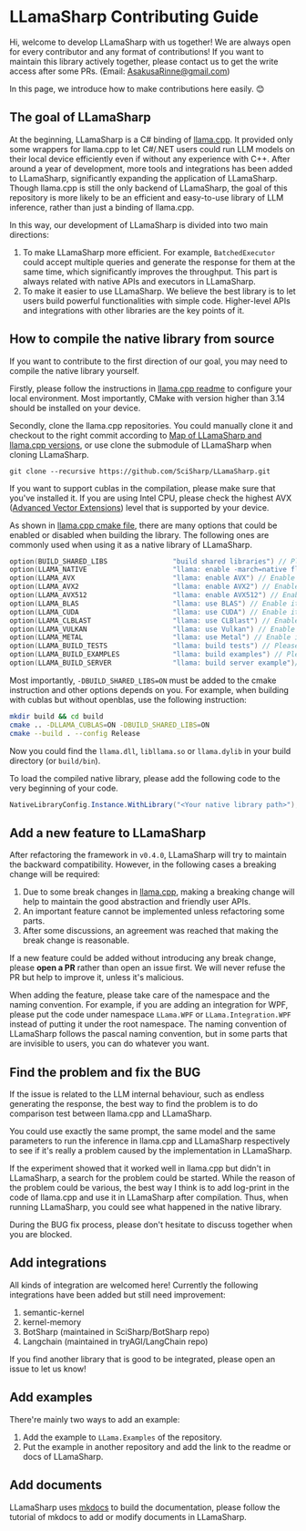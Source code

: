 # LLamaSharp Contributing Guide

Hi, welcome to develop LLamaSharp with us together! We are always open for every contributor and any format of contributions! If you want to maintain this library actively together, please contact us to get the write access after some PRs. (Email: AsakusaRinne@gmail.com)

In this page, we introduce how to make contributions here easily. 😊

## The goal of LLamaSharp

At the beginning, LLamaSharp is a C# binding of [llama.cpp](https://github.com/ggerganov/llama.cpp). It provided only some wrappers for llama.cpp to let C#/.NET users could run LLM models on their local device efficiently even if without any experience with C++. After around a year of development, more tools and integrations has been added to LLamaSharp, significantly expanding the application of LLamaSharp. Though llama.cpp is still the only backend of LLamaSharp, the goal of this repository is more likely to be an efficient and easy-to-use library of LLM inference, rather than just a binding of llama.cpp.

In this way, our development of LLamaSharp is divided into two main directions:

1. To make LLamaSharp more efficient. For example, `BatchedExecutor` could accept multiple queries and generate the response for them at the same time, which significantly improves the throughput. This part is always related with native APIs and executors in LLamaSharp.
2. To make it easier to use LLamaSharp. We believe the best library is to let users build powerful functionalities with simple code. Higher-level APIs and integrations with other libraries are the key points of it.


## How to compile the native library from source

If you want to contribute to the first direction of our goal, you may need to compile the native library yourself.

Firstly, please follow the instructions in [llama.cpp readme](https://github.com/ggerganov/llama.cpp#build) to configure your local environment. Most importantly, CMake with version higher than 3.14 should be installed on your device.

Secondly, clone the llama.cpp repositories. You could manually clone it and checkout to the right commit according to [Map of LLamaSharp and llama.cpp versions](https://github.com/SciSharp/LLamaSharp?tab=readme-ov-file#map-of-llamasharp-and-llama.cpp-versions), or use clone the submodule of LLamaSharp when cloning LLamaSharp.

```shell
git clone --recursive https://github.com/SciSharp/LLamaSharp.git
```

If you want to support cublas in the compilation, please make sure that you've installed it. If you are using Intel CPU, please check the highest AVX ([Advanced Vector Extensions](https://en.wikipedia.org/wiki/Advanced_Vector_Extensions)) level that is supported by your device.

As shown in [llama.cpp cmake file](https://github.com/ggerganov/llama.cpp/blob/master/CMakeLists.txt), there are many options that could be enabled or disabled when building the library. The following ones are commonly used when using it as a native library of LLamaSharp.

```cpp
option(BUILD_SHARED_LIBS                "build shared libraries") // Please always enable it 
option(LLAMA_NATIVE                     "llama: enable -march=native flag") // Could be disabled
option(LLAMA_AVX                        "llama: enable AVX") // Enable it if the highest supported avx level is AVX
option(LLAMA_AVX2                       "llama: enable AVX2") // Enable it if the highest supported avx level is AVX2
option(LLAMA_AVX512                     "llama: enable AVX512") // Enable it if the highest supported avx level is AVX512
option(LLAMA_BLAS                       "llama: use BLAS") // Enable it if you want to use BLAS library to acclerate the computation on CPU
option(LLAMA_CUDA                       "llama: use CUDA") // Enable it if you have CUDA device
option(LLAMA_CLBLAST                    "llama: use CLBlast") // Enable it if you have a device with CLBLast or OpenCL support, for example, some AMD GPUs.
option(LLAMA_VULKAN                     "llama: use Vulkan") // Enable it if you have a device with Vulkan support
option(LLAMA_METAL                      "llama: use Metal") // Enable it if you are using a MAC with Metal device.
option(LLAMA_BUILD_TESTS                "llama: build tests") // Please disable it.
option(LLAMA_BUILD_EXAMPLES             "llama: build examples") // Please disable it.
option(LLAMA_BUILD_SERVER               "llama: build server example")// Please disable it.
```

Most importantly, `-DBUILD_SHARED_LIBS=ON` must be added to the cmake instruction and other options depends on you. For example, when building with cublas but without openblas, use the following instruction:

```bash
mkdir build && cd build
cmake .. -DLLAMA_CUBLAS=ON -DBUILD_SHARED_LIBS=ON
cmake --build . --config Release
```

Now you could find the `llama.dll`, `libllama.so` or `llama.dylib` in your build directory (or `build/bin`). 

To load the compiled native library, please add the following code to the very beginning of your code.

```cs
NativeLibraryConfig.Instance.WithLibrary("<Your native library path>");
```


## Add a new feature to LLamaSharp

After refactoring the framework in `v0.4.0`, LLamaSharp will try to maintain the backward compatibility. However, in the following cases a breaking change will be required:

1. Due to some break changes in [llama.cpp](https://github.com/ggerganov/llama.cpp), making a breaking change will help to maintain the good abstraction and friendly user APIs.
2. An important feature cannot be implemented unless refactoring some parts.
3. After some discussions, an agreement was reached that making the break change is reasonable.

If a new feature could be added without introducing any break change, please **open a PR** rather than open an issue first. We will never refuse the PR but help to improve it, unless it's malicious.

When adding the feature, please take care of the namespace and the naming convention. For example, if you are adding an integration for WPF, please put the code under namespace `LLama.WPF` or `LLama.Integration.WPF` instead of putting it under the root namespace. The naming convention of LLamaSharp follows the pascal naming convention, but in some parts that are invisible to users, you can do whatever you want.

## Find the problem and fix the BUG

If the issue is related to the LLM internal behaviour, such as endless generating the response, the best way to find the problem is to do comparison test between llama.cpp and LLamaSharp.

You could use exactly the same prompt, the same model and the same parameters to run the inference in llama.cpp and LLamaSharp respectively to see if it's really a problem caused by the implementation in LLamaSharp.

If the experiment showed that it worked well in llama.cpp but didn't in LLamaSharp, a search for the problem could be started. While the reason of the problem could be various, the best way I think is to add log-print in the code of llama.cpp and use it in LLamaSharp after compilation. Thus, when running LLamaSharp, you could see what happened in the native library.

During the BUG fix process, please don't hesitate to discuss together when you are blocked.

## Add integrations

All kinds of integration are welcomed here! Currently the following integrations have been added but still need improvement:

1. semantic-kernel
2. kernel-memory
3. BotSharp (maintained in SciSharp/BotSharp repo)
4. Langchain (maintained in tryAGI/LangChain repo)

If you find another library that is good to be integrated, please open an issue to let us know!


## Add examples

There're mainly two ways to add an example:

1. Add the example to `LLama.Examples` of the repository.
2. Put the example in another repository and add the link to the readme or docs of LLamaSharp.

## Add documents

LLamaSharp uses [mkdocs](https://github.com/mkdocs/mkdocs) to build the documentation, please follow the tutorial of mkdocs to add or modify documents in LLamaSharp.
